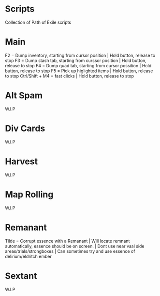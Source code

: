 # Scripts
 Collection of Path of Exile scripts

# Main
F2 = Dump inventory, starting from cursor position 		|	Hold button, release to stop
F3 = Dump stash tab, starting from curssor position		|	Hold button, release to stop
F4 = Dump quad tab, starting from cursor possition 		|	Hold button, release to stop
F5 = Pick up higlighted items  							|	Hold button, release to stop
Ctrl/Shift + M4 = fast clicks 							|	Hold button, release to stop

# Alt Spam
W.I.P

# Div Cards
W.I.P

# Harvest
W.I.P

# Map Rolling
W.I.P

# Remanant
Tilde = Corrupt essence with a Remanant					|	Will locate remnant automatically, essence should be on screen.																				|	Dont use near vaal side areas/trials/strongboxes																							|	Can sometimes try and use essence of delirium/eldritch ember
# Sextant
W.I.P



